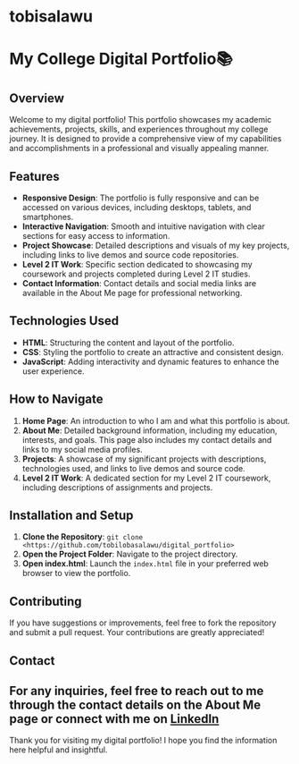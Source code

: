 # tobisalawu

# My College Digital Portfolio📚

## Overview
Welcome to my digital portfolio! This portfolio showcases my academic achievements, projects, skills, and experiences throughout my college journey. It is designed to provide a comprehensive view of my capabilities and accomplishments in a professional and visually appealing manner.

## Features
- **Responsive Design**: The portfolio is fully responsive and can be accessed on various devices, including desktops, tablets, and smartphones.
- **Interactive Navigation**: Smooth and intuitive navigation with clear sections for easy access to information.
- **Project Showcase**: Detailed descriptions and visuals of my key projects, including links to live demos and source code repositories.
- **Level 2 IT Work**: Specific section dedicated to showcasing my coursework and projects completed during Level 2 IT studies.
- **Contact Information**: Contact details and social media links are available in the About Me page for professional networking.

## Technologies Used
- **HTML**: Structuring the content and layout of the portfolio.
- **CSS**: Styling the portfolio to create an attractive and consistent design.
- **JavaScript**: Adding interactivity and dynamic features to enhance the user experience.

## How to Navigate
1. **Home Page**: An introduction to who I am and what this portfolio is about.
2. **About Me**: Detailed background information, including my education, interests, and goals. This page also includes my contact details and links to my social media profiles.
3. **Projects**: A showcase of my significant projects with descriptions, technologies used, and links to live demos and source code.
4. **Level 2 IT Work**: A dedicated section for my Level 2 IT coursework, including descriptions of assignments and projects.

## Installation and Setup
1. **Clone the Repository**: `git clone <https://github.com/tobilobasalawu/digital_portfolio>`
2. **Open the Project Folder**: Navigate to the project directory.
3. **Open index.html**: Launch the `index.html` file in your preferred web browser to view the portfolio.

## Contributing
If you have suggestions or improvements, feel free to fork the repository and submit a pull request. Your contributions are greatly appreciated!

## Contact
For any inquiries, feel free to reach out to me through the contact details on the About Me page or connect with me on [LinkedIn](https://www.linkedin.com/in/oluwatobi-s)
---

Thank you for visiting my digital portfolio! I hope you find the information here helpful and insightful.
